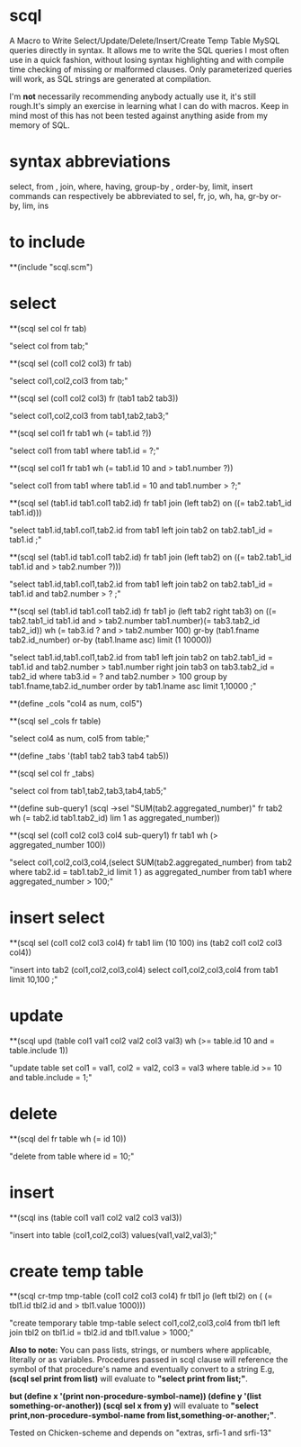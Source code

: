 # scql

A Macro to Write Select/Update/Delete/Insert/Create Temp Table MySQL queries directly in syntax. It allows me to write the SQL queries I most often use in a quick fashion, without losing syntax highlighting and with compile time checking of missing or malformed clauses. Only parameterized queries will work, as SQL strings are generated at compilation.

I'm **not** necessarily recommending anybody actually use it, it's still rough.It's simply an exercise in learning what I can do with macros. Keep in mind most of this has not been tested against anything aside from my memory of SQL.

# syntax abbreviations
select, from , join, where, having, group-by , order-by, limit, insert commands can respectively be abbreviated to
sel, fr, jo, wh, ha, gr-by or-by, lim, ins


# to include  

**(include "scql.scm")

# select

**(scql sel col fr tab)

"select col from tab;"

**(scql sel (col1 col2 col3) fr tab)

"select col1,col2,col3 from tab;"

**(scql sel (col1 col2 col3) fr (tab1 tab2 tab3))

"select col1,col2,col3 from tab1,tab2,tab3;"

**(scql sel col1 fr tab1 wh (= tab1.id ?))

"select col1 from tab1 where tab1.id = ?;"

**(scql sel col1 fr tab1 wh (= tab1.id 10 and > tab1.number ?)) 

"select col1 from tab1  where tab1.id = 10 and tab1.number > ?;"

**(scql sel (tab1.id tab1.col1 tab2.id) fr tab1 join (left tab2) on ((= tab2.tab1_id tab1.id)))

"select tab1.id,tab1.col1,tab2.id from tab1  left join tab2  on tab2.tab1_id = tab1.id  ;"

**(scql sel (tab1.id tab1.col1 tab2.id) fr tab1 join (left tab2) on ((= tab2.tab1_id tab1.id and > tab2.number ?)))

"select tab1.id,tab1.col1,tab2.id from tab1  left join tab2  on tab2.tab1_id = tab1.id  and tab2.number > ?  ;"

**(scql sel (tab1.id tab1.col1 tab2.id) fr tab1 jo (left tab2 right tab3) on ((= tab2.tab1_id tab1.id and > tab2.number tab1.number)(= tab3.tab2_id tab2_id)) wh (= tab3.id ? and > tab2.number 100) gr-by (tab1.fname tab2.id_number) or-by (tab1.lname asc) limit (1 10000))

"select tab1.id,tab1.col1,tab2.id from tab1 left join tab2  on tab2.tab1_id = tab1.id and tab2.number > tab1.number right join tab3  on tab3.tab2_id = tab2_id  where tab3.id = ? and tab2.number > 100 group by tab1.fname,tab2.id_number order by   tab1.lname asc  limit 1,10000 ;"

**(define _cols "col4 as num, col5") 

**(scql sel _cols fr table)

"select col4 as num, col5 from table;"

**(define _tabs '(tab1 tab2 tab3 tab4 tab5)) 

**(scql sel col fr _tabs)

"select col from tab1,tab2,tab3,tab4,tab5;"

**(define sub-query1 (scql ->sel "SUM(tab2.aggregated_number)" fr tab2 wh (= tab2.id tab1.tab2_id) lim 1 as aggregated_number)) 

**(scql sel (col1 col2 col3 col4 sub-query1) fr tab1 wh (> aggregated_number 100))

"select col1,col2,col3,col4,(select SUM(tab2.aggregated_number) from tab2 where tab2.id = tab1.tab2_id limit 1 ) as aggregated_number  from tab1 where aggregated_number > 100;"



# insert select

**(scql sel (col1 col2 col3 col4) fr tab1 lim (10 100) ins (tab2 col1 col2 col3 col4))

"insert into tab2 (col1,col2,col3,col4) select col1,col2,col3,col4 from tab1 limit 10,100 ;"

# update
**(scql upd (table col1 val1 col2 val2 col3 val3) wh (>= table.id 10 and = table.include 1))

"update table set  col1 = val1, col2 = val2, col3 = val3  where table.id >= 10 and table.include = 1;"

# delete

**(scql del fr table wh (= id 10))

"delete from table where id = 10;"

# insert

**(scql ins (table col1 val1 col2 val2 col3 val3))

"insert into table (col1,col2,col3)  values(val1,val2,val3);"

# create temp table
**(scql cr-tmp tmp-table (col1 col2 col3 col4) fr tbl1 jo (left tbl2) on ( (= tbl1.id tbl2.id and > tbl1.value 1000)))

"create temporary table tmp-table select col1,col2,col3,col4 from tbl1 left join tbl2  on tbl1.id = tbl2.id and tbl1.value > 1000;"



**Also to note:**
You can pass lists, strings, or numbers where applicable, literally or as variables. Procedures passed in scql clause will reference the symbol of that procedure's name and eventually convert to a string E.g, 
**(scql sel print from list)** will evaluate to **"select print from list;"**.

**but
(define x '(print non-procedure-symbol-name))
(define y '(list something-or-another))
(scql sel x from y)**
will evaluate to **"select print,non-procedure-symbol-name from list,something-or-another;"**.



Tested on Chicken-scheme and depends on "extras, srfi-1 and srfi-13"


